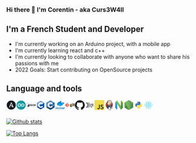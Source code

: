 ### Hi there 👋 I'm Corentin - aka Curs3W4ll

## I'm a French Student and Developer

- I'm currently working on an Arduino project, with a mobile app
- I'm currently learning react and c++
- I'm currently looking to collaborate with anyone who want to share his passions with me
- 2022 Goals: Start contributing on OpenSource projects

 ## Language and tools
 
<img align="left" alt="Ansible" width="26px" src="https://github.com/github/explore/blob/main/topics/ansible/ansible.png?raw=true" />
<img align="left" alt="Arduino" width="26px" src="https://github.com/github/explore/blob/main/topics/arduino/arduino.png?raw=true" />
<img align="left" alt="Bash" width="26px" src="https://github.com/github/explore/blob/main/topics/bash/bash.png?raw=true" />
<img align="left" alt="C" width="26px" src="https://github.com/github/explore/blob/main/topics/c/c.png?raw=true" />
<img align="left" alt="C++" width="26px" src="https://github.com/github/explore/blob/main/topics/cpp/cpp.png?raw=true" />
<img align="left" alt="Docker" width="26px" src="https://github.com/github/explore/blob/main/topics/docker/docker.png?raw=true" />
<img align="left" alt="Git" width="26px" src="https://github.com/github/explore/blob/main/topics/git/git.png?raw=true" />
<img align="left" alt="Github" width="26px" src="https://github.com/github/explore/blob/main/topics/github/github.png?raw=true" />
<img align="left" alt="Haskell" width="26px" src="https://github.com/github/explore/blob/main/topics/haskell/haskell.png?raw=true" />
<img align="left" alt="JS" width="26px" src="https://github.com/github/explore/blob/main/topics/javascript/javascript.png?raw=true" />
<img align="left" alt="Jenkins" width="26px" src="https://github.com/github/explore/blob/main/topics/jenkins/jenkins.png?raw=true" />
<img align="left" alt="NeoVim" width="26px" src="https://github.com/github/explore/blob/main/topics/neovim/neovim.png?raw=true" />
<img align="left" alt="Node" width="26px" src="https://github.com/github/explore/blob/main/topics/nodejs/nodejs.png?raw=true" />
<img align="left" alt="Python" width="26px" src="https://github.com/github/explore/blob/main/topics/python/python.png?raw=true" />
<img align="left" alt="React native" width="26px" src="https://github.com/github/explore/blob/main/topics/react-native/react-native.png?raw=true" />

<br/>
<br/>

[![Github stats](https://github-readme-stats.vercel.app/api?username=Curs3W4ll&hide=contribs,prs,issues)](https://github.com/anuraghazra/github-readme-stats)

[![Top Langs](https://github-readme-stats.vercel.app/api/top-langs/?username=Curs3W4ll&layout=compact)](https://github.com/anuraghazra/github-readme-stats)
